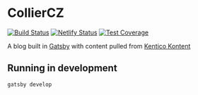 # CollierCZ
[![Build Status](https://travis-ci.com/CollierCZ/CollierCZ.svg?branch=master)](https://travis-ci.com/CollierCZ/CollierCZ)
[![Netlify Status](https://api.netlify.com/api/v1/badges/624615bd-162e-4347-b862-fc94e1f9258e/deploy-status)](https://app.netlify.com/sites/colliercz/deploys)
[![Test Coverage](https://api.codeclimate.com/v1/badges/764055eac815b4b8c76c/test_coverage)](https://codeclimate.com/github/CollierCZ/CollierCZ/test_coverage)

A blog built in [Gatsby](https://www.gatsbyjs.org/) with content pulled from [Kentico Kontent](https://kontent.ai)

## Running in development
`gatsby develop`

